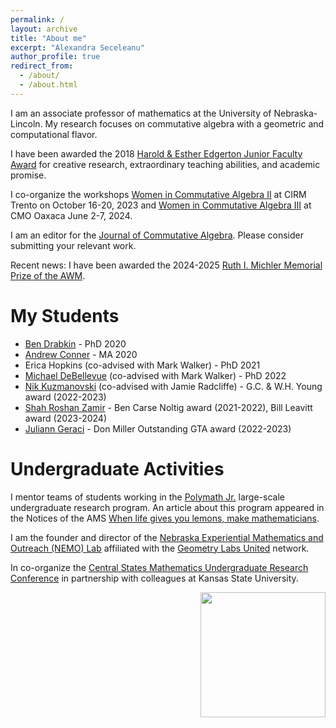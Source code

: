 ```yaml
---
permalink: /
layout: archive
title: "About me"
excerpt: "Alexandra Seceleanu"
author_profile: true
redirect_from: 
  - /about/
  - /about.html
---
```


I am an associate professor of mathematics at the University of Nebraska-Lincoln. My research focuses on commutative algebra with a geometric and computational flavor.

I have been awarded the 2018 [Harold & Esther Edgerton Junior Faculty Award](https://executivevc.unl.edu/faculty/evaluation-recognition/awards/edgerton) for creative research, extraordinary teaching abilities, and academic promise.

I co-organize the workshops [Women in Commutative Algebra II](https://mathstat.dal.ca/~faridi/WICAII) at CIRM Trento on October 16-20, 2023 and [Women in Commutative Algebra III](https://mathstat.dal.ca/~faridi/WICAIII) at CMO Oaxaca June 2-7, 2024.

I am an editor for the [Journal of Commutative Algebra](https://rmmc.asu.edu/jca/jca.html). Please consider submitting your relevant work.

Recent news:  I have been awarded the 2024-2025 [Ruth I. Michler Memorial Prize of the AWM](https://awm-math.org/awards/ruth-i-michler-prize).



My Students
========
*  [Ben Drabkin](https://www.math.unl.edu/~bdrabkin2/) - PhD 2020
* [Andrew Conner](https://youtu.be/j368pBapgRE) - MA 2020
* Erica Hopkins (co-advised with Mark Walker) - PhD 2021
* [Michael DeBellevue](https://mpdebell.expressions.syr.edu) (co-advised with Mark Walker) - PhD 2022
* [Nik Kuzmanovski](https://www.nkuzmanovski.com) (co-advised with Jamie Radcliffe) - G.C. & W.H. Young award (2022-2023)
* [Shah Roshan Zamir](https://sroshanzamir2.github.io/index.html) - Ben Carse Noltig award (2021-2022), Bill Leavitt award (2023-2024)
* [Juliann Geraci](https://julianngeraci.github.io) - Don Miller Outstanding GTA award (2022-2023)


Undergraduate Activities
======

I mentor teams of students working in the [Polymath Jr.](https://geometrynyc.wixsite.com/polymathreu) large-scale undergraduate research program. An article about this program appeared in the Notices of the AMS [When life gives you lemons, make mathematicians](https://www.ams.org/journals/notices/202103/rnoti-p375.pdf).

I am the founder and director of the [Nebraska Experiential Mathematics and Outreach (NEMO) Lab](https://aseceleanu.github.io/NEMO) affiliated with the [Geometry Labs United](https://geometrylabs.net)  network.

In co-organize the [Central States Mathematics Undergraduate Research Conference](https://math.unl.edu/events/cesmur) in partnership with colleagues at Kansas State University.



<a href="https://clustrmaps.com/site/1buz0" title="Visit tracker"><img width="200" align="right" src="//clustrmaps.com/map_v2.png?cl=ffffff&w=200&t=n&d=R3zDHoxAq5OBTy-gfeFs1Qk8RO-eivlObLLkP5suk2g&co=2d78ad&ct=ffffff" /></a>


  <script async src="https://www.googletagmanager.com/gtag/js?id=G-VX7690VN85"></script>
<script>
  window.dataLayer = window.dataLayer || [];
  function gtag(){dataLayer.push(arguments);}
  gtag('js', new Date());
  gtag('config', 'G-VX7690VN85');
</script>


